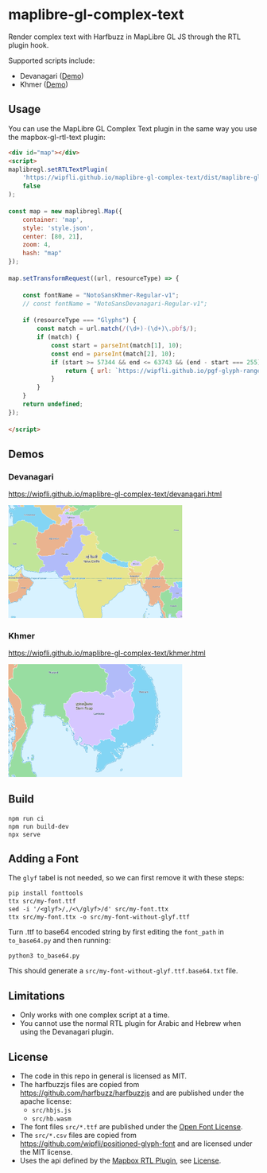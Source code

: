 # maplibre-gl-complex-text
Render complex text with Harfbuzz in MapLibre GL JS through the RTL plugin hook.

Supported scripts include: 
- Devanagari ([Demo](https://wipfli.github.io/maplibre-gl-complex-text/devanagari.html))
- Khmer ([Demo](https://wipfli.github.io/maplibre-gl-complex-text/khmer.html))

## Usage

You can use the MapLibre GL Complex Text plugin in the same way you use the mapbox-gl-rtl-text plugin:

```html
<div id="map"></div>
<script>
maplibregl.setRTLTextPlugin(
    'https://wipfli.github.io/maplibre-gl-complex-text/dist/maplibre-gl-complex-text.js',
    false
);

const map = new maplibregl.Map({
    container: 'map',
    style: 'style.json',
    center: [80, 21],
    zoom: 4,
    hash: "map"
});

map.setTransformRequest((url, resourceType) => {

    const fontName = "NotoSansKhmer-Regular-v1";
    // const fontName = "NotoSansDevanagari-Regular-v1";

    if (resourceType === "Glyphs") {
        const match = url.match(/(\d+)-(\d+)\.pbf$/);
        if (match) {
            const start = parseInt(match[1], 10);
            const end = parseInt(match[2], 10);
            if (start >= 57344 && end <= 63743 && (end - start === 255)) {
                return { url: `https://wipfli.github.io/pgf-glyph-ranges/font/${fontName}/${start}-${end}.pbf` };
            }
        }
    }
    return undefined;
});

</script>
```

## Demos

### Devanagari

https://wipfli.github.io/maplibre-gl-complex-text/devanagari.html

<a href="https://wipfli.github.io/maplibre-gl-complex-text/devanagari.html">
<img src="screenshot-devanagari.png" width=350 />
</a>

### Khmer

https://wipfli.github.io/maplibre-gl-complex-text/khmer.html

<a href="https://wipfli.github.io/maplibre-gl-complex-text/khmer.html">
<img src="screenshot-khmer.png" width=350 />
</a>

## Build

```
npm run ci
npm run build-dev
npx serve
```

## Adding a Font

The `glyf` tabel is not needed, so we can first remove it with these steps:

```
pip install fonttools
ttx src/my-font.ttf
sed -i '/<glyf>/,/<\/glyf>/d' src/my-font.ttx
ttx src/my-font.ttx -o src/my-font-without-glyf.ttf
```

Turn .ttf to base64 encoded string by first editing the `font_path` in `to_base64.py` and then running:

```
python3 to_base64.py
```

This should generate a `src/my-font-without-glyf.ttf.base64.txt` file.

## Limitations

- Only works with one complex script at a time.
- You cannot use the normal RTL plugin for Arabic and Hebrew when using the Devanagari plugin.

## License

- The code in this repo in general is licensed as MIT.
- The harfbuzzjs files are copied from https://github.com/harfbuzz/harfbuzzjs and are published under the apache license:
  - `src/hbjs.js`
  - `src/hb.wasm` 
- The font files `src/*.ttf` are published under the [Open Font License](https://en.wikipedia.org/wiki/SIL_Open_Font_License).
- The `src/*.csv` files are copied from https://github.com/wipfli/positioned-glyph-font and are licensed under the MIT license.
- Uses the api defined by the [Mapbox RTL Plugin](https://github.com/mapbox/mapbox-gl-rtl-text/), see [License](https://github.com/mapbox/mapbox-gl-rtl-text/blob/main/LICENSE.md).